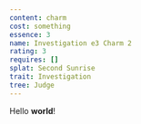 ```yaml
---
content: charm
cost: something
essence: 3
name: Investigation e3 Charm 2
rating: 3
requires: []
splat: Second Sunrise
trait: Investigation
tree: Judge
---
```


Hello **world**!
